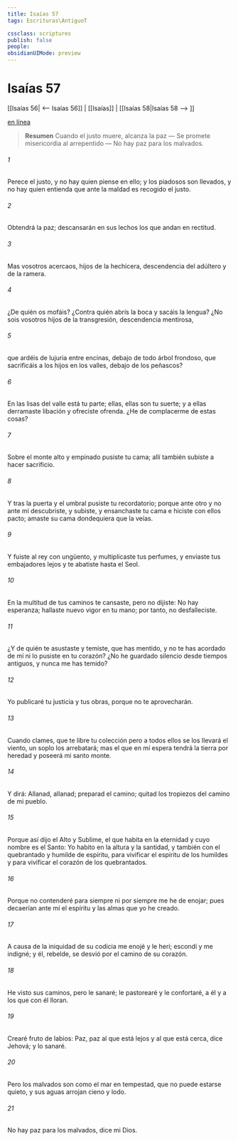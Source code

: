 ```yaml
---
title: Isaías 57
tags: Escrituras\AntiguoT

cssclass: scriptures
publish: false
people:
obsidianUIMode: preview
---
```


# Isaías 57
[[Isaías 56| <-- Isaías 56]] | [[Isaías]] | [[Isaías 58|Isaías 58 --> ]]

[en línea](https://churchofjesuschrist.org/study/scriptures/ot/isa/57?lang=spa)

> __Resumen__
Cuando el justo muere, alcanza la paz — Se promete misericordia al arrepentido — No hay paz para los malvados.

###### 1 
Perece el justo, y no hay quien piense en ello; y los piadosos son llevados, y no hay quien entienda que ante la maldad es recogido el justo.

###### 2 
Obtendrá la paz; descansarán en sus lechos  los que andan en rectitud.

###### 3 
Mas vosotros acercaos, hijos de la hechicera, descendencia del adúltero y de la ramera.

###### 4 
¿De quién os mofáis? ¿Contra quién abrís la boca y sacáis la lengua? ¿No sois vosotros hijos de la transgresión, descendencia mentirosa,

###### 5 
que ardéis de lujuria entre encinas, debajo de todo árbol frondoso, que sacrificáis a los hijos en los valles, debajo de los peñascos?

###### 6 
En las  lisas del valle está tu parte; ellas, ellas son tu suerte; y a ellas derramaste libación y ofreciste ofrenda. ¿He de complacerme de estas cosas?

###### 7 
Sobre el monte alto y empinado pusiste tu cama; allí también subiste a hacer sacrificio.

###### 8 
Y tras la puerta y el umbral pusiste tu recordatorio; porque ante otro y no ante mí  descubriste, y subiste, y ensanchaste tu cama e hiciste con ellos pacto; amaste su cama dondequiera que la veías.

###### 9 
Y fuiste al rey con ungüento, y multiplicaste tus perfumes, y enviaste tus embajadores lejos y te abatiste hasta el Seol.

###### 10 
En la multitud de tus caminos te cansaste, pero no dijiste: No hay esperanza; hallaste nuevo vigor en tu mano; por tanto, no desfalleciste.

###### 11 
¿Y de quién te asustaste y temiste, que has mentido, y no te has acordado de mí ni lo pusiste en tu corazón? ¿No he guardado silencio desde tiempos antiguos, y nunca me has temido?

###### 12 
Yo publicaré tu justicia y tus obras, porque no te aprovecharán.

###### 13 
Cuando clames, que te libre tu colección  pero a todos ellos se los llevará el viento, un soplo los arrebatará; mas el que en mí espera tendrá la tierra por heredad y poseerá mi santo monte.

###### 14 
Y dirá: Allanad, allanad; preparad el camino; quitad los tropiezos del camino de mi pueblo.

###### 15 
Porque así dijo el Alto y Sublime, el que habita en la eternidad y cuyo nombre es el Santo: Yo habito en la altura y la santidad, y también con el quebrantado y humilde de espíritu, para vivificar el espíritu de los humildes y para vivificar el corazón de los quebrantados.

###### 16 
Porque no contenderé para siempre ni por siempre me he de enojar; pues decaerían ante mí el espíritu y las almas que yo he creado.

###### 17 
A causa de la iniquidad de su codicia me enojé y le herí; escondí  y me indigné; y él, rebelde, se desvió por el camino de su corazón.

###### 18 
He visto sus caminos, pero le sanaré; le pastorearé y le confortaré, a él y a los que con él lloran.

###### 19 
Crearé fruto de labios: Paz, paz al que está lejos y al que está cerca, dice Jehová; y lo sanaré.

###### 20 
Pero los malvados son como el mar en tempestad, que no puede estarse quieto, y sus aguas arrojan cieno y lodo.

###### 21 
No hay paz para los malvados, dice mi Dios.

